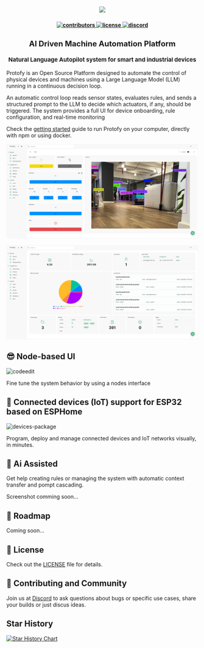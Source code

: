 <h3 align="center"> 
<image height="50" src="https://raw.githubusercontent.com/Protofy-xyz/Protofy/assets/logo-protofy.png">
</h3>

<h4 align="center">
  <a href="https://github.com/protofy-xyz/protofy/graphs/contributors">
    <img src="https://img.shields.io/github/contributors-anon/protofy-xyz/protofy?color=yellow&style=flat" alt="contributors" style="height: 20px;">
  </a>
  <a href="https://opensource.org/licenses/mit">
    <img src="https://img.shields.io/badge/mit-blue.svg?style=flat&label=license" alt="license" style="height: 20px;">
  </a>
  <a href="https://discord.gg/VpeZxMFfYW">
    <img src="https://img.shields.io/badge/discord-7289da.svg?style=flat&logo=discord" alt="discord" style="height: 20px;">
  </a>
</h4>


<h2><p align="center" style="font-size: 20px">AI Driven Machine Automation Platform</p>
<p align="center" style="font-size:15px">Natural Language Autopilot system for smart and industrial devices</p></h2> 

Protofy is an Open Source Platform designed to automate the control of physical devices and machines using a Large Language Model (LLM) running in a continuous decision loop. 

An automatic control loop reads sensor states, evaluates rules, and sends a structured prompt to the LLM to decide which actuators, if any, should be triggered. The system provides a full UI for device onboarding, rule configuration, and real-time monitoring

Check the [getting started](docs/getting-started.md) guide to run Protofy on your computer, directly with npm or using docker.

![tank-board](https://github.com/Protofy-xyz/Protofy/blob/assets/dashboard/tank.png?raw=true)

![dashboard](https://github.com/Protofy-xyz/Protofy/blob/assets/dashboard/system.png?raw=true)

## 😎 Node-based UI

![codeedit](https://github.com/Protofy-xyz/Protofy/assets/5052882/98c071cf-c934-4891-90e7-ad2d05602aad)

Fine tune the system behavior by using a nodes interface

## 🧰 Connected devices (IoT) support for ESP32 based on ESPHome 

![devices-package](https://github.com/Protofy-xyz/Protofy/blob/assets/device/device-1.gif?raw=true)

Program, deploy and manage connected devices and IoT networks visually, in minutes. 

## 🤖 Ai Assisted

Get help creating rules or managing the system with automatic context transfer and pompt cascading.

Screenshot comming soon...

## 🧭 Roadmap

Coming  soon...

## 📜 License
Check out the [LICENSE](LICENSE.md) file for details.

## 🙌 Contributing and Community
Join us at [Discord]("https://discord.gg/VpeZxMFfYW") to ask questions about bugs or specific use cases, share your builds or just discus ideas.


## Star History

[![Star History Chart](https://api.star-history.com/svg?repos=Protofy-xyz/Protofy&type=Date)](https://star-history.com/#Protofy-xyz/Protofy&Date)
